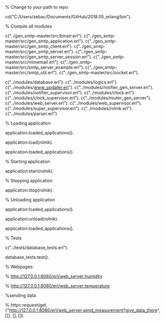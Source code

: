% Change to your path to repo

cd("C:/Users/sebac/Documents/GitHub/2018.05_erlang/bin").

% Compile all modules

c("../gen_smtp-master/src/binstr.erl").
c("../gen_smtp-master/src/gen_smtp_application.erl").
c("../gen_smtp-master/src/gen_smtp_client.erl").
c("../gen_smtp-master/src/gen_smtp_server.erl").
c("../gen_smtp-master/src/gen_smtp_server_session.erl").
c("../gen_smtp-master/src/mimemail.erl").
c("../gen_smtp-master/src/smtp_server_example.erl").
c("../gen_smtp-master/src/smtp_util.erl").
c("../gen_smtp-master/src/socket.erl").

c("../modules/database.erl").
c("../modules/logics.erl").
c("../modules/www_updater.erl").
c("../modules/notifier_gen_server.erl").
c("../modules/notifier_supervisor.erl").
c("../modules/clock.erl").
c("../modules/clock_supervisor.erl").
c("../modules/router_gen_server").
c("../modules/web_server.erl").
c("../modules/web_supervisor.erl").
c("../modules/super_supervisor.erl").
c("../modules/rolnik.erl").
c("../modules/parser.erl").

% Loading application

application:loaded_applications().

application:load(rolnik).

application:loaded_applications().

% Starting application

application:start(rolnik).

% Stopping application

application:stop(rolnik).

% Unloading application

application:loaded_applications().

application:unload(rolnik).

application:loaded_applications().

% Tests

c("../tests/database_tests.erl").

database_tests:test().

% Webpages:

% http://127.0.0.1:8080/erl/web_server:humidity

% http://127.0.0.1:8080/erl/web_server:temperature

%sending data

%  httpc:request(get, {"http://127.0.0.1:8080/erl/web_server:send_measurement?give_data_there", []}, [], []).